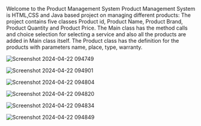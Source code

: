 Welcome to the Product Management System
Product Management System is HTML,CSS and Java based project on managing different products:
The project contains five classes Product id, Product Name, Product Brand, Product Quantity and Product Price.
The Main class has the method calls and choice selection for selecting a service and also all the products are added in Main class itself.
The Product class has the definition for the products with parameters name, place, type, warranty.


![Screenshot 2024-04-22 094749](https://github.com/gaurav-nsec/product-management-system/assets/55347151/b486019c-5bd0-487c-95ca-36e975f7ef78)

![Screenshot 2024-04-22 094901](https://github.com/gaurav-nsec/product-management-system/assets/55347151/2b05fd22-4978-47e2-b4e2-f9294d80dbb4)

![Screenshot 2024-04-22 094804](https://github.com/gaurav-nsec/product-management-system/assets/55347151/4b86aa66-2e64-4ca4-a1fb-aedaa3643d56)

![Screenshot 2024-04-22 094820](https://github.com/gaurav-nsec/product-management-system/assets/55347151/b964fdc4-57c2-4fa4-9dfc-729ee619f003)

![Screenshot 2024-04-22 094834](https://github.com/gaurav-nsec/product-management-system/assets/55347151/1efa8486-090d-4ed6-9dd5-7faa19f8b82a)

![Screenshot 2024-04-22 094849](https://github.com/gaurav-nsec/product-management-system/assets/55347151/6aec8977-df1a-4b82-ac5d-bb0c80b30a70)
